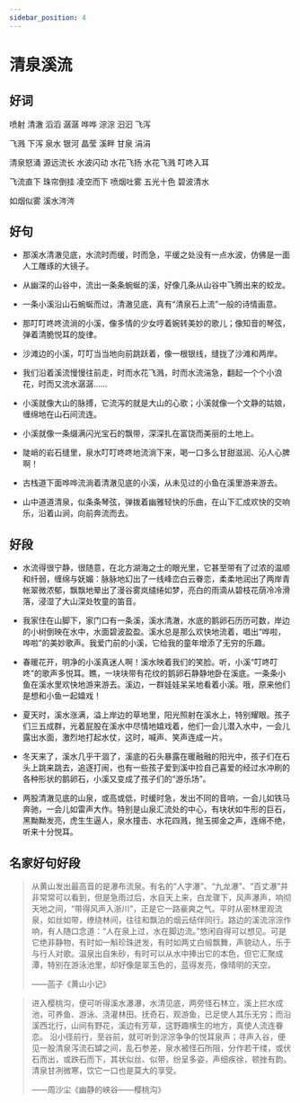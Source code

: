 ```yaml
---
sidebar_position: 4
---
```


# 清泉溪流

## 好词

喷射 清澈 滔滔 潺潺 哗哗 淙淙 汩汩 飞泻

飞溅 下泻 泉水 银河 晶莹 溪畔 甘泉 涓涓

清泉怒涌 源远流长 水波闪动 水花飞扬 水花飞溅 叮咚入耳

飞流直下 珠帘倒挂 凌空而下 喷烟吐雾 五光十色 碧波清水

如烟似雾 溪水涔涔

## 好句

- 那溪水清澈见底，水流时而缓，时而急，平缓之处没有一点水波，仿佛是一面人工雕琢的大镜子。

- 从幽深的山谷中，流出一条条蜿蜒的溪，好像几条从山谷中飞腾出来的蛟龙。

- 一条小溪沿山石蜿蜒而过，清澈见底，真有“清泉石上流”一般的诗情画意。

- 那叮叮咚咚流淌的小溪，像多情的少女哼着婉转美妙的歌儿；像知音的琴弦，弹着清脆悦耳的旋律。

- 沙滩边的小溪，叮叮当当地向前跳跃着，像一根银线，缝拢了沙滩和两岸。

- 我们沿着溪流慢慢往前走，时而水花飞溅，时而水流湍急，翻起一个个小浪花，时而又流水潺潺……

- 小溪就像大山的脉搏，它流泻的就是大山的心歌；小溪就像一个文静的姑娘，缠绵地在山石间流连。

- 小溪就像一条缀满闪光宝石的飘带，深深扎在富饶而美丽的土地上。

- 陡峭的岩石缝里，泉水叮叮咚咚地流淌下来，喝一口多么甘甜滋润、沁人心脾啊！

- 古栈道下面哗哗流淌着清澈见底的小溪，从未见过的小鱼在溪里游来游去。

- 山中道道清泉，似条条琴弦，弹拨着幽雅轻快的乐曲，在山下汇成欢快的交响乐，沿着山涧，向前奔流而去。

## 好段

- 水流得很宁静，很随意，在北方湖海之士的眼光里，它甚至带有了过浓的温顺和纤弱，缠绵与妩媚：脉脉地幻出了一线峰峦白云眷恋，柔柔地润出了两岸青帐翠微浓郁，飘飘地晕出了漫谷雾岚缱绻如梦，亮白的雨滴从碧枝花荫冷冷滑落，浸湿了大山深处牧童的笛音。
- 我家住在山脚下，家门口有一条溪，溪水清澈，水底的鹅卵石历历可数，岸边的小树倒映在水中，水面碧波盈盈。溪水总是那么欢快地流着，唱出“哗啦，哗啦”的美妙歌声。我爱门前的小溪，它给我的童年增添了无穷的乐趣。

- 春暖花开，明净的小溪真迷人啊！溪水映着我们的笑脸。听，小溪“叮咚叮咚”的歌声多悦耳。瞧，一块块带有花纹的鹅卵石静静地卧在溪底。一条条小鱼在溪水里欢快地游来游去。溪边，一群娃娃呆呆地看着小溪。哦，原来他们是想和小鱼一起嬉戏！

- 夏天时，溪水涨满，溢上岸边的草地里，阳光照射在溪水上，特别耀眼。孩子们三五成群，光着屁股在溪水中尽情地嬉戏着，他们一会儿潜入水中，一会儿露出水面，激烈地打起水仗，这时，喊声、笑声连成一片。

- 冬天来了，溪水几乎干涸了，溪底的石头暴露在暖融融的阳光中，孩子们在石头上跳来跳去，追逐打闹，也有一些孩子爱到溪中捡自己喜爱的经过水冲刷的各种形状的鹅卵石，小溪又变成了孩子们的“游乐场”。

- 两股清澈见底的山泉，或高或低，时缓时急，发出不同的音响，一会儿如铁马奔驰，一会儿如雷声大作。特别是山泉汇流处的中心，有块状如牛形的巨石，黑黝黝发亮，虎生生逼人，泉水撞击、水花四溅，抛玉掷金之声，连绵不绝，听来十分悦耳。

## 名家好句好段

> 从黄山发出最高音的是瀑布流泉。有名的“人字瀑”、“九龙瀑”、“百丈瀑”并非常常可以看到，但是急雨过后，水自天上来，白龙骤下，风声瀑声，响彻天地之间，“带得风声入浙川”，正是它一路豪爽之气。平时从密林里观流泉，如丝如带，缭绕林间，往往和飘泊的烟云结伴同行。路边的溪流淙淙作响，有人随口念道：“人在泉上过，水在脚边流。”悠闲自得可以想见。可是它绝非静物，有时如一斛珍珠迸发，有时如两丈白缎飘舞，声貌动人，乐于与行人对歌。温泉出自朱砂，有时可以从水中捧出它的本色，但它汇聚成潭，特别在游泳池里，却好像是翠玉色的，蓝得发亮，像晴明的天空。
>
> ——菡子《黄山小记》

> 进入樱桃沟，便可听得溪水瀑瀑，水清见底，两旁怪石林立，溪上拦水成池，可养鱼、游泳、浇灌林田。抚奇石，观游鱼，已足使人其乐无穷；而沿溪西北行，山间有野花，溪边有芳草，这野趣横生的地方，真使人流连眷恋。
> 沿小径前行，至谷前，就可听到淙淙争争的悦耳泉声；寻声入谷，便见一股清泉泻流石罅之间，乱石参差，泉水被怪石所阻，分作若干缕，或伏石而出，或跌石而下，其状似丝、似带，纷呈多姿，声细疾徐，顿挫有韵。清泉甘冽微寒，饮它一口也是莫大的享受。
>
> ——周沙尘《幽静的峡谷——樱桃沟》
